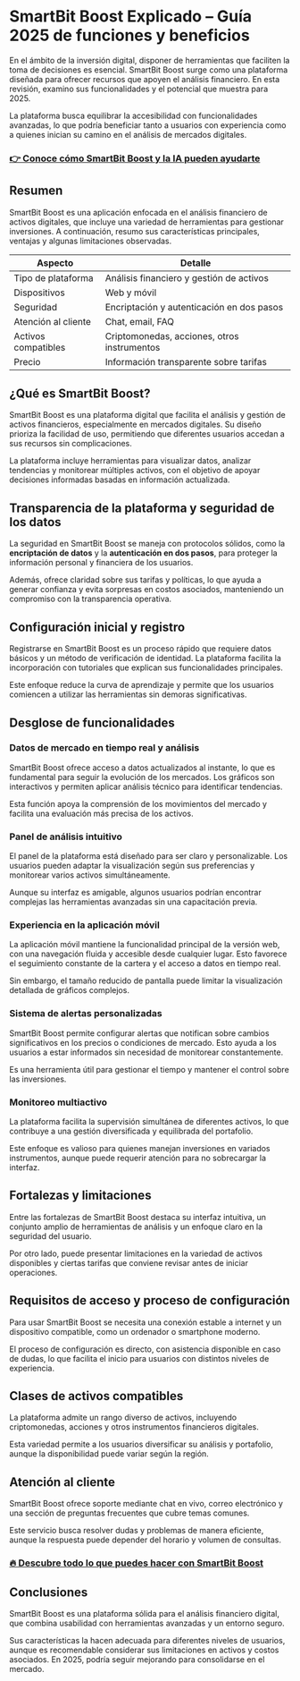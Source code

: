 # SmartBit Boost Explicado – Guía 2025 de funciones y beneficios
 

En el ámbito de la inversión digital, disponer de herramientas que faciliten la toma de decisiones es esencial. SmartBit Boost surge como una plataforma diseñada para ofrecer recursos que apoyen el análisis financiero. En esta revisión, examino sus funcionalidades y el potencial que muestra para 2025.

La plataforma busca equilibrar la accesibilidad con funcionalidades avanzadas, lo que podría beneficiar tanto a usuarios con experiencia como a quienes inician su camino en el análisis de mercados digitales.

### [👉 Conoce cómo SmartBit Boost y la IA pueden ayudarte](https://tinyurl.com/27cceg99)
## Resumen

SmartBit Boost es una aplicación enfocada en el análisis financiero de activos digitales, que incluye una variedad de herramientas para gestionar inversiones. A continuación, resumo sus características principales, ventajas y algunas limitaciones observadas.

| Aspecto                | Detalle                                  |
|-----------------------|-----------------------------------------|
| Tipo de plataforma    | Análisis financiero y gestión de activos|
| Dispositivos          | Web y móvil                             |
| Seguridad             | Encriptación y autenticación en dos pasos|
| Atención al cliente   | Chat, email, FAQ                        |
| Activos compatibles   | Criptomonedas, acciones, otros instrumentos|
| Precio                | Información transparente sobre tarifas  |

## ¿Qué es SmartBit Boost?

SmartBit Boost es una plataforma digital que facilita el análisis y gestión de activos financieros, especialmente en mercados digitales. Su diseño prioriza la facilidad de uso, permitiendo que diferentes usuarios accedan a sus recursos sin complicaciones.

La plataforma incluye herramientas para visualizar datos, analizar tendencias y monitorear múltiples activos, con el objetivo de apoyar decisiones informadas basadas en información actualizada.

## Transparencia de la plataforma y seguridad de los datos

La seguridad en SmartBit Boost se maneja con protocolos sólidos, como la **encriptación de datos** y la **autenticación en dos pasos**, para proteger la información personal y financiera de los usuarios.

Además, ofrece claridad sobre sus tarifas y políticas, lo que ayuda a generar confianza y evita sorpresas en costos asociados, manteniendo un compromiso con la transparencia operativa.

## Configuración inicial y registro

Registrarse en SmartBit Boost es un proceso rápido que requiere datos básicos y un método de verificación de identidad. La plataforma facilita la incorporación con tutoriales que explican sus funcionalidades principales.

Este enfoque reduce la curva de aprendizaje y permite que los usuarios comiencen a utilizar las herramientas sin demoras significativas.

## Desglose de funcionalidades

### Datos de mercado en tiempo real y análisis

SmartBit Boost ofrece acceso a datos actualizados al instante, lo que es fundamental para seguir la evolución de los mercados. Los gráficos son interactivos y permiten aplicar análisis técnico para identificar tendencias.

Esta función apoya la comprensión de los movimientos del mercado y facilita una evaluación más precisa de los activos.

### Panel de análisis intuitivo

El panel de la plataforma está diseñado para ser claro y personalizable. Los usuarios pueden adaptar la visualización según sus preferencias y monitorear varios activos simultáneamente.

Aunque su interfaz es amigable, algunos usuarios podrían encontrar complejas las herramientas avanzadas sin una capacitación previa.

### Experiencia en la aplicación móvil

La aplicación móvil mantiene la funcionalidad principal de la versión web, con una navegación fluida y accesible desde cualquier lugar. Esto favorece el seguimiento constante de la cartera y el acceso a datos en tiempo real.

Sin embargo, el tamaño reducido de pantalla puede limitar la visualización detallada de gráficos complejos.

### Sistema de alertas personalizadas

SmartBit Boost permite configurar alertas que notifican sobre cambios significativos en los precios o condiciones de mercado. Esto ayuda a los usuarios a estar informados sin necesidad de monitorear constantemente.

Es una herramienta útil para gestionar el tiempo y mantener el control sobre las inversiones.

### Monitoreo multiactivo

La plataforma facilita la supervisión simultánea de diferentes activos, lo que contribuye a una gestión diversificada y equilibrada del portafolio.

Este enfoque es valioso para quienes manejan inversiones en variados instrumentos, aunque puede requerir atención para no sobrecargar la interfaz.

## Fortalezas y limitaciones

Entre las fortalezas de SmartBit Boost destaca su interfaz intuitiva, un conjunto amplio de herramientas de análisis y un enfoque claro en la seguridad del usuario.

Por otro lado, puede presentar limitaciones en la variedad de activos disponibles y ciertas tarifas que conviene revisar antes de iniciar operaciones.

## Requisitos de acceso y proceso de configuración

Para usar SmartBit Boost se necesita una conexión estable a internet y un dispositivo compatible, como un ordenador o smartphone moderno.

El proceso de configuración es directo, con asistencia disponible en caso de dudas, lo que facilita el inicio para usuarios con distintos niveles de experiencia.

## Clases de activos compatibles

La plataforma admite un rango diverso de activos, incluyendo criptomonedas, acciones y otros instrumentos financieros digitales.

Esta variedad permite a los usuarios diversificar su análisis y portafolio, aunque la disponibilidad puede variar según la región.

## Atención al cliente

SmartBit Boost ofrece soporte mediante chat en vivo, correo electrónico y una sección de preguntas frecuentes que cubre temas comunes.

Este servicio busca resolver dudas y problemas de manera eficiente, aunque la respuesta puede depender del horario y volumen de consultas.

### [🔥 Descubre todo lo que puedes hacer con SmartBit Boost](https://tinyurl.com/27cceg99)
## Conclusiones

SmartBit Boost es una plataforma sólida para el análisis financiero digital, que combina usabilidad con herramientas avanzadas y un entorno seguro.

Sus características la hacen adecuada para diferentes niveles de usuarios, aunque es recomendable considerar sus limitaciones en activos y costos asociados. En 2025, podría seguir mejorando para consolidarse en el mercado.